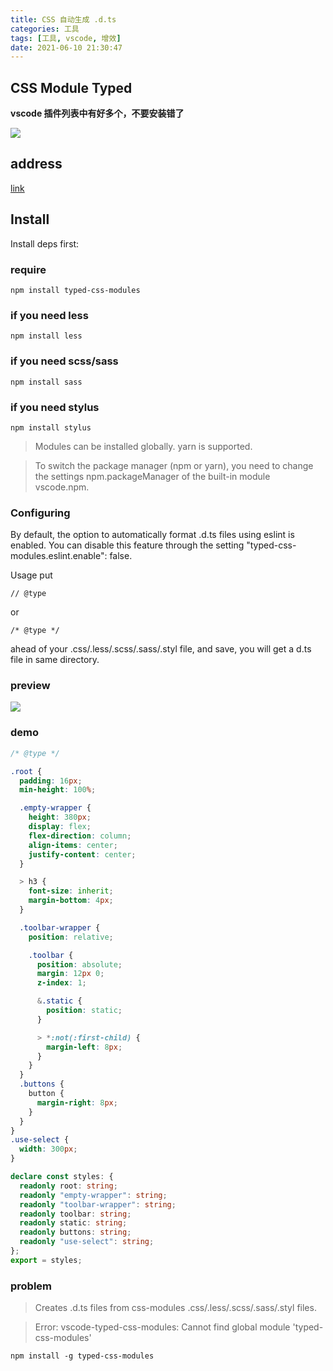 ```yaml
---
title: CSS 自动生成 .d.ts
categories: 工具
tags: [工具, vscode, 增效]
date: 2021-06-10 21:30:47
---
```


## CSS Module Typed

**vscode 插件列表中有好多个，不要安装错了**

![](http://t-blog-images.aijs.top/img/20220607152316.webp)

## address

[link](https://marketplace.visualstudio.com/items?itemName=awwit.typed-css-modules-plugin)

## Install

Install deps first:

### require

`npm install typed-css-modules`

### if you need less

`npm install less`

### if you need scss/sass

`npm install sass`

### if you need stylus

`npm install stylus`

> Modules can be installed globally. yarn is supported.

> To switch the package manager (npm or yarn), you need to change the settings npm.packageManager of the built-in module vscode.npm.

### Configuring

By default, the option to automatically format .d.ts files using eslint is enabled. You can disable this feature through the setting "typed-css-modules.eslint.enable": false.

Usage
put

`// @type`

or

`/* @type */`

ahead of your .css/.less/.scss/.sass/.styl file, and save, you will get a d.ts file in same directory.

### preview

![](https://s2.ax1x.com/2019/01/31/k1yTT1.gif)

### demo

```scss
/* @type */

.root {
  padding: 16px;
  min-height: 100%;

  .empty-wrapper {
    height: 380px;
    display: flex;
    flex-direction: column;
    align-items: center;
    justify-content: center;
  }

  > h3 {
    font-size: inherit;
    margin-bottom: 4px;
  }

  .toolbar-wrapper {
    position: relative;

    .toolbar {
      position: absolute;
      margin: 12px 0;
      z-index: 1;

      &.static {
        position: static;
      }

      > *:not(:first-child) {
        margin-left: 8px;
      }
    }
  }
  .buttons {
    button {
      margin-right: 8px;
    }
  }
}
.use-select {
  width: 300px;
}
```

```ts
declare const styles: {
  readonly root: string;
  readonly "empty-wrapper": string;
  readonly "toolbar-wrapper": string;
  readonly toolbar: string;
  readonly static: string;
  readonly buttons: string;
  readonly "use-select": string;
};
export = styles;
```

### problem

> Creates .d.ts files from css-modules .css/.less/.scss/.sass/.styl files.

> Error: vscode-typed-css-modules: Cannot find global module 'typed-css-modules'

```
npm install -g typed-css-modules
```
